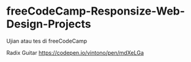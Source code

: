 # freeCodeCamp-Responsize-Web-Design-Projects
Ujian atau tes di freeCodeCamp

Radix Guitar
https://codepen.io/vintono/pen/mdXeLGa
